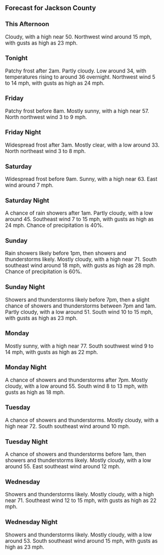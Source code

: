 <div>
   <h2>Forecast for Jackson County</h2>
   <p>
      <div style="font-size:120%">
         <h3>This Afternoon</h3>Cloudy, with a high near 50. Northwest wind around 15 mph, with gusts as high as 23 mph.<br></div>
   </p>
   <p>
      <div style="font-size:120%">
         <h3>Tonight</h3>Patchy frost after 2am. Partly cloudy. Low around 34, with temperatures rising to around 36 overnight. Northwest wind 5 to
         14 mph, with gusts as high as 24 mph.<br></div>
   </p>
   <p>
      <div style="font-size:120%">
         <h3>Friday</h3>Patchy frost before 8am. Mostly sunny, with a high near 57. North northwest wind 3 to 9 mph.<br></div>
   </p>
   <p>
      <div style="font-size:120%">
         <h3>Friday Night</h3>Widespread frost after 3am. Mostly clear, with a low around 33. North northeast wind 3 to 8 mph.<br></div>
   </p>
   <p>
      <div style="font-size:120%">
         <h3>Saturday</h3>Widespread frost before 9am. Sunny, with a high near 63. East wind around 7 mph.<br></div>
   </p>
   <p>
      <div style="font-size:120%">
         <h3>Saturday Night</h3>A chance of rain showers after 1am. Partly cloudy, with a low around 45. Southeast wind 7 to 15 mph, with gusts as high as
         24 mph. Chance of precipitation is 40%.<br></div>
   </p>
   <p>
      <div style="font-size:120%">
         <h3>Sunday</h3>Rain showers likely before 1pm, then showers and thunderstorms likely. Mostly cloudy, with a high near 71. South southeast
         wind around 18 mph, with gusts as high as 28 mph. Chance of precipitation is 60%.<br></div>
   </p>
   <p>
      <div style="font-size:120%">
         <h3>Sunday Night</h3>Showers and thunderstorms likely before 7pm, then a slight chance of showers and thunderstorms between 7pm and 1am. Partly
         cloudy, with a low around 51. South wind 10 to 15 mph, with gusts as high as 23 mph.<br></div>
   </p>
   <p>
      <div style="font-size:120%">
         <h3>Monday</h3>Mostly sunny, with a high near 77. South southwest wind 9 to 14 mph, with gusts as high as 22 mph.<br></div>
   </p>
   <p>
      <div style="font-size:120%">
         <h3>Monday Night</h3>A chance of showers and thunderstorms after 7pm. Mostly cloudy, with a low around 55. South wind 8 to 13 mph, with gusts as
         high as 18 mph.<br></div>
   </p>
   <p>
      <div style="font-size:120%">
         <h3>Tuesday</h3>A chance of showers and thunderstorms. Mostly cloudy, with a high near 72. South southeast wind around 10 mph.<br></div>
   </p>
   <p>
      <div style="font-size:120%">
         <h3>Tuesday Night</h3>A chance of showers and thunderstorms before 1am, then showers and thunderstorms likely. Mostly cloudy, with a low around
         55. East southeast wind around 12 mph.<br></div>
   </p>
   <p>
      <div style="font-size:120%">
         <h3>Wednesday</h3>Showers and thunderstorms likely. Mostly cloudy, with a high near 71. Southeast wind 12 to 15 mph, with gusts as high as 22
         mph.<br></div>
   </p>
   <p>
      <div style="font-size:120%">
         <h3>Wednesday Night</h3>Showers and thunderstorms likely. Mostly cloudy, with a low around 53. South southeast wind around 15 mph, with gusts as high
         as 23 mph.<br></div>
   </p>
</div>